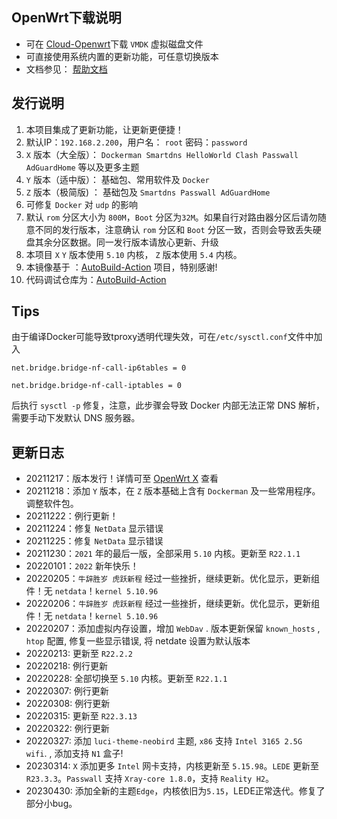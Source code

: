 ## **OpenWrt下载说明**
- 可在 [Cloud-Openwrt](https://openwrt.115115.xyz/)下载    `VMDK` 虚拟磁盘文件
- 可直接使用系统内置的更新功能，可任意切换版本
- 文档参见： [帮助文档](https://openwrt.115115.xyz/doc)
## **发行说明**
1. 本项目集成了更新功能，让更新更便捷！
2. 默认IP：`192.168.2.200`，用户名： `root` 密码：`password`
3. `X` 版本（大全版）： `Dockerman Smartdns HelloWorld Clash Passwall AdGuardHome` 等以及更多主题
4. `Y` 版本（适中版）： 基础包、常用软件及 `Docker`
6. `Z` 版本（极简版) ： 基础包及 `Smartdns Passwall AdGuardHome`
7. 可修复 `Docker` 对 `udp` 的影响
8. 默认 `rom` 分区大小为 `800M`，`Boot` 分区为`32M`。如果自行对路由器分区后请勿随意不同的发行版本，注意确认 `rom` 分区和 `Boot` 分区一致，否则会导致丢失硬盘其余分区数据。同一发行版本请放心更新、升级
9. 本项目 `X` `Y` 版本使用 `5.10` 内核，  `Z` 版本使用 `5.4` 内核。
10. 本镜像基于 ：[AutoBuild-Action](https://github.com/Hyy2001X/AutoBuild-Actions) 项目，特别感谢!
11. 代码调试仓库为：[AutoBuild-Action](https://github.com/kokeri/AutoBuild-Actions/)

## **Tips**
由于编译Docker可能导致tproxy透明代理失效，可在` /etc/sysctl.conf `文件中加入 

`net.bridge.bridge-nf-call-ip6tables = 0`

`net.bridge.bridge-nf-call-iptables = 0`

后执行 `sysctl -p` 修复，注意，此步骤会导致 Docker 内部无法正常 DNS 解析，需要手动下发默认 DNS 服务器。

## **更新日志**
- 20211217：版本发行！详情可至 [OpenWrt X](https://www.115115.xyz) 查看
- 20211218：添加 `Y` 版本，在 `Z` 版本基础上含有 `Dockerman` 及一些常用程序。调整软件包。
- 20211222：例行更新！
- 20211224：修复 `NetData` 显示错误
- 20211225：修复 `NetData` 显示错误
- 20211230：`2021` 年的最后一版，全部采用 `5.10` 内核。更新至 `R22.1.1`
- 20220101：`2022` 新年快乐！
- 20220205：`牛辞胜岁 虎跃新程` 经过一些挫折，继续更新。优化显示，更新组件！无 `netdata`！`kernel 5.10.96`
- 20220206：`牛辞胜岁 虎跃新程` 经过一些挫折，继续更新。优化显示，更新组件！无 `netdata`！`kernel 5.10.96`
- 20220207：添加虚拟内存设置，增加 `WebDav` . 版本更新保留 `known_hosts` , `htop` 配置, 修复一些显示错误, 将 netdate 设置为默认版本
- 20220213: 更新至 `R22.2.2`
- 20220218: 例行更新
- 20220228: 全部切换至 `5.10` 内核。更新至 `R22.1.1`
- 20220307: 例行更新
- 20220308: 例行更新
- 20220315: 更新至 `R22.3.13`
- 20220322: 例行更新
- 20220327: 添加 `luci-theme-neobird` 主题, `x86` 支持 `Intel 3165 2.5G wifi`. , 添加支持 `N1` 盒子!
- 20230314: `X` 添加更多 `Intel` 网卡支持，内核更新至 `5.15.98`。`LEDE` 更新至 `R23.3.3`。`Passwall` 支持 `Xray-core 1.8.0`，支持 `Reality H2`。
- 20230430: 添加全新的主题`Edge`，内核依旧为`5.15`，LEDE正常迭代。修复了部分小bug。
